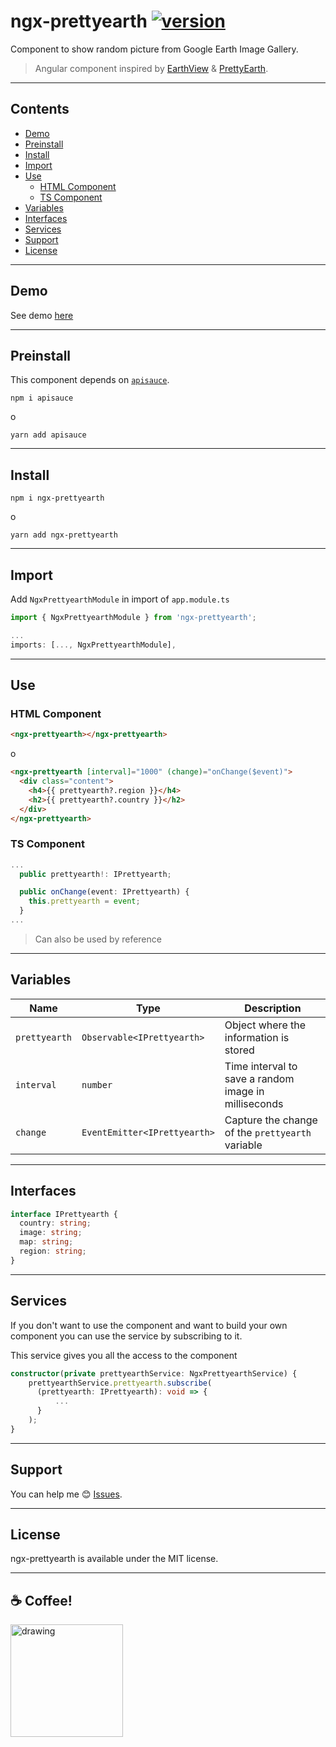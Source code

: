 # ngx-prettyearth [![version](https://img.shields.io/npm/v/ngx-prettyearth?style=flat-square)](https://www.npmjs.com/package/ngx-prettyearth)

Component to show random picture from Google Earth Image Gallery.

> Angular component inspired by [EarthView](https://github.com/limhenry/earthview) & [PrettyEarth](https://github.com/evertdespiegeleer/PrettyEarth).

---

## Contents

- [Demo](#demo)
- [Preinstall](#preinstall)
- [Install](#install)
- [Import](#import)
- [Use](#use)
  - [HTML Component](#html-component)
  - [TS Component](#ts-component)
- [Variables](#variables)
- [Interfaces](#interfaces)
- [Services](#services)
- [Support](#support)
- [License](#license)

---

## Demo

See demo [here](https://carlitxs.github.io/ngx-prettyearth/prettyearth/)

---

## Preinstall

This component depends on [`apisauce`](https://github.com/infinitered/apisauce).

```
npm i apisauce
```

o

```
yarn add apisauce
```

---

## Install

```
npm i ngx-prettyearth
```

o

```
yarn add ngx-prettyearth
```

---

## Import

Add `NgxPrettyearthModule` in import of `app.module.ts`

```typescript
import { NgxPrettyearthModule } from 'ngx-prettyearth';

...
imports: [..., NgxPrettyearthModule],
```

---

## Use

### HTML Component

```html
<ngx-prettyearth></ngx-prettyearth>
```

o

```html
<ngx-prettyearth [interval]="1000" (change)="onChange($event)">
  <div class="content">
    <h4>{{ prettyearth?.region }}</h4>
    <h2>{{ prettyearth?.country }}</h2>
  </div>
</ngx-prettyearth>
```

### TS Component

```typescript
...
  public prettyearth!: IPrettyearth;

  public onChange(event: IPrettyearth) {
    this.prettyearth = event;
  }
...
```

> Can also be used by reference

---

## Variables

| Name          | Type                         | Description                                          |
| ------------- | ---------------------------- | ---------------------------------------------------- |
| `prettyearth` | `Observable<IPrettyearth>`   | Object where the information is stored               |
| `interval`    | `number`                     | Time interval to save a random image in milliseconds |
| `change`      | `EventEmitter<IPrettyearth>` | Capture the change of the `prettyearth` variable     |

---

## Interfaces

```typescript
interface IPrettyearth {
  country: string;
  image: string;
  map: string;
  region: string;
}
```

---

## Services

If you don't want to use the component and want to build your own component you can use the service by subscribing to it.

This service gives you all the access to the component

```typescript
constructor(private prettyearthService: NgxPrettyearthService) {
    prettyearthService.prettyearth.subscribe(
      (prettyearth: IPrettyearth): void => {
          ...
      }
    );
}
```

---

## Support

You can help me 😊 [Issues](https://github.com/cArlitXs/ngx-prettyearth/issues).

---

## License

ngx-prettyearth is available under the MIT license.

---

## ☕ Coffee!

[<img src="https://user-images.githubusercontent.com/1685680/61808727-4925de00-ae3c-11e9-9d60-66bef358fd8e.png" alt="drawing" width="180"/>](https://www.buymeacoffee.com/carlitxs "Buy me a coffee")
